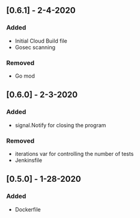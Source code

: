 ## [0.6.1] - 2-4-2020

### Added

- Initial Cloud Build file
- Gosec scanning

### Removed

- Go mod

## [0.6.0] - 2-3-2020

### Added

- signal.Notify for closing the program

### Removed 

- iterations var for controlling the number of tests
- Jenkinsfile

## [0.5.0] - 1-28-2020
### Added

- Dockerfile
